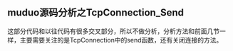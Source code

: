 ## muduo源码分析之TcpConnection_Send ##

这部分代码和以往代码有很多交叉部分，所以不做分析，分析方法和前面几节一样，主要需要关注的是TcpConnection中的send函数，还有关闭连接的方法。